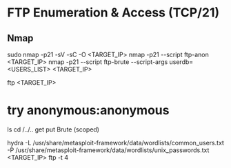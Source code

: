 # FTP Enumeration & Access (TCP/21)

## Nmap

sudo nmap -p21 -sV -sC -O <TARGET_IP>
nmap -p21 --script ftp-anon <TARGET_IP>
nmap -p21 --script ftp-brute --script-args userdb=<USERS_LIST> <TARGET_IP>

ftp <TARGET_IP>

# try anonymous:anonymous

ls
cd /../..
get <filename>
put <filename>
Brute (scoped)

hydra -L /usr/share/metasploit-framework/data/wordlists/common_users.txt \
      -P /usr/share/metasploit-framework/data/wordlists/unix_passwords.txt \
      <TARGET_IP> ftp -t 4
      
